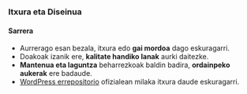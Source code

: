 ### Itxura eta Diseinua
#### Sarrera

- Aurrerago esan bezala, itxura edo **gai mordoa** dago eskuragarri.
- Doakoak izanik ere, **kalitate handiko lanak** aurki daitezke.
- **Mantenua eta laguntza** beharrezkoak baldin badira, **ordainpeko aukerak** ere badaude.
- [WordPress errepositorio](https://wordpress.org/themes/) ofizialean milaka itxura daude eskuragarri.
